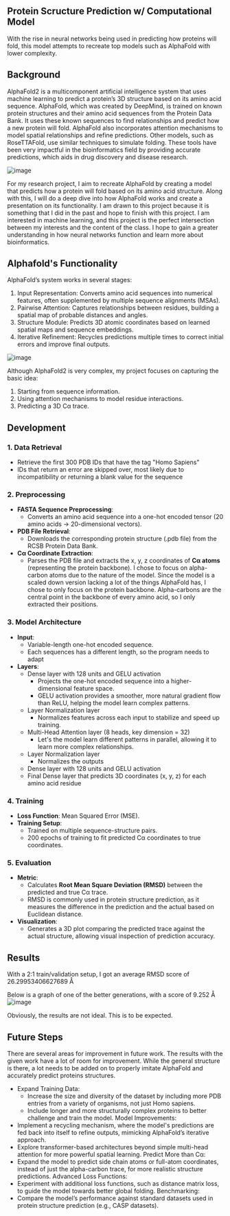 ## **Protein Scructure Prediction w/ Computational Model**
With the rise in neural networks being used in predicting how proteins will fold, this model attempts to recreate top models such as AlphaFold with lower complexity. 

## Background
AlphaFold2 is a multicomponent artificial intelligence system that uses machine learning to predict a protein’s 3D structure based on its amino acid sequence. AlphaFold, which was created by DeepMind, is trained on known protein structures and their amino acid sequences from the Protein Data Bank. It uses these known sequences to find relationships and predict how a new protein will fold. AlphaFold also incorporates attention mechanisms to model spatial relationships and refine predictions. Other models, such as RoseTTAFold, use similar techniques to simulate folding. These tools have been very impactful in the bioinformatics field by providing accurate predictions, which aids in drug discovery and disease research. 

![image](https://github.com/user-attachments/assets/5947bf02-c77c-46f8-8ba6-3d08625ea56e)

For my research project, I aim to recreate AlphaFold by creating a model that predicts how a protein will fold based on its amino acid structure. Along with this, I will do a deep dive into how AlphaFold works and create a presentation on its functionality. I am drawn to this project because it is something that I did in the past and hope to finish with this project. I am interested in machine learning, and this project is the perfect intersection between my interests and the content of the class. I hope to gain a greater understanding in how neural networks function and learn more about bioinformatics. 

## Alphafold's Functionality
AlphaFold’s system works in several stages:
1. Input Representation: Converts amino acid sequences into numerical features, often supplemented by multiple sequence alignments (MSAs).
2. Pairwise Attention: Captures relationships between residues, building a spatial map of probable distances and angles.
3. Structure Module: Predicts 3D atomic coordinates based on learned spatial maps and sequence embeddings.
4. Iterative Refinement: Recycles predictions multiple times to correct initial errors and improve final outputs.

![image](https://github.com/user-attachments/assets/27f5f46c-d66a-44c8-a2b0-d40f0edf04f9)

Although AlphaFold2 is very complex, my project focuses on capturing the basic idea:
1. Starting from sequence information.
2. Using attention mechanisms to model residue interactions.
3. Predicting a 3D Cα trace.

## Development
### 1. Data Retrieval
- Retrieve the first 300 PDB IDs that have the tag "Homo Sapiens"
- IDs that return an error are skipped over, most likely due to incompatibility or returning a blank value for the sequence

### 2. Preprocessing
- **FASTA Sequence Preprocessing**:  
  - Converts an amino acid sequence into a one-hot encoded tensor (20 amino acids → 20-dimensional vectors).
- **PDB File Retrieval**:  
  - Downloads the corresponding protein structure (.pdb file) from the RCSB Protein Data Bank.
- **Cα Coordinate Extraction**:  
  - Parses the PDB file and extracts the x, y, z coordinates of **Cα atoms** (representing the protein backbone).
I chose to focus on alpha-carbon atoms due to the nature of the model. Since the model is a scaled down version lacking a lot of the things AlphaFold has, I chose to only focus on the protein backbone. Alpha-carbons are the central point in the backbone of every amino acid, so I only extracted their positions. 

### 3. Model Architecture
- **Input**:  
  - Variable-length one-hot encoded sequence.
  - Each sequences has a different length, so the program needs to adapt
- **Layers**:
  - Dense layer with 128 units and GELU activation
    - Projects the one-hot encoded sequence into a higher-dimensional feature space.
    - GELU activation provides a smoother, more natural gradient flow than ReLU, helping the model learn complex patterns.
  - Layer Normalization layer
    - Normalizes features across each input to stabilize and speed up training.
  - Multi-Head Attention layer (8 heads, key dimension = 32)
    - Let's the model learn different patterns in parallel, allowing it to learn more complex relationships. 
  - Layer Normalization layer
    - Normalizes the outputs
  - Dense layer with 128 units and GELU activation
  - Final Dense layer that predicts 3D coordinates (x, y, z) for each amino acid residue

### 4. Training
- **Loss Function**: Mean Squared Error (MSE).
- **Training Setup**:
  - Trained on multiple sequence-structure pairs. 
  - 200 epochs of training to fit predicted Cα coordinates to true coordinates.

### 5. Evaluation
- **Metric**:  
  - Calculates **Root Mean Square Deviation (RMSD)** between the predicted and true Cα trace.
  - RMSD is commonly used in protein structure prediction, as it measures the difference in the prediction and the actual based on Euclidean distance. 
- **Visualization**:  
  - Generates a 3D plot comparing the predicted trace against the actual structure, allowing visual inspection of prediction accuracy.

## Results
With a 2:1 train/validation setup, I got an average RMSD score of 26.29953406627689 Å

Below is a graph of one of the better generations, with a score of 9.252 Å
![image](https://github.com/user-attachments/assets/81c9e9b5-bd45-4aa3-b037-096eb4920eac)

Obviously, the results are not ideal. This is to be expected. 

## Future Steps
There are several areas for improvement in future work. The results with the given work have a lot of room for improvement. While the general structure is there, a lot needs to be added on to properly imitate AlphaFold and accurately predict proteins structures. 
- Expand Training Data:
  - Increase the size and diversity of the dataset by including more PDB entries from a variety of organisms, not just Homo sapiens.
  - Include longer and more structurally complex proteins to better challenge and train the model.
Model Improvements:
- Implement a recycling mechanism, where the model's predictions are fed back into itself to refine outputs, mimicking AlphaFold’s iterative approach.
- Explore transformer-based architectures beyond simple multi-head attention for more powerful spatial learning.
Predict More than Cα:
- Expand the model to predict side chain atoms or full-atom coordinates, instead of just the alpha-carbon trace, for more realistic structure predictions.
Advanced Loss Functions:
- Experiment with additional loss functions, such as distance matrix loss, to guide the model towards better global folding.
Benchmarking:
- Compare the model’s performance against standard datasets used in protein structure prediction (e.g., CASP datasets).

